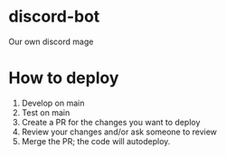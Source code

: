 # discord-bot
Our own discord mage


# How to deploy

1. Develop on main
2. Test on main
3. Create a PR for the changes you want to deploy
4. Review your changes and/or ask someone to review
5. Merge the PR; the code will autodeploy.
